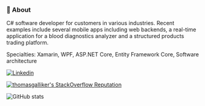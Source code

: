 ### 💬 About 
C# software developer for customers in various industries. Recent examples include several mobile apps including web backends, a real-time application for a blood diagnostics analyzer and a structured products trading platform.

Specialties: Xamarin, WPF, ASP.NET Core, Entity Framework Core, Software architecture

[![Linkedin](https://img.shields.io/badge/-LinkedIn-blue?style=for-the-badge&logo=Linkedin&logoColor=white&link=https://www.linkedin.com/in/thomasgalliker/?locale=en_US)](https://www.linkedin.com/in/thomasgalliker/?locale=en_US)

[![thomasgalliker's StackOverflow Reputation](https://img.shields.io/stackexchange/stackoverflow/r/3090156?color=orange&label=reputation&logo=stackoverflow&style=for-the-badge&cacheSeconds=86400)](https://stackoverflow.com/users/3090156 "thomasgalliker's StackOverflow Reputation")

![GitHub stats](https://github-readme-stats.vercel.app/api?username=thomasgalliker&show_icons=true&hide=contribs,issues,prs)
